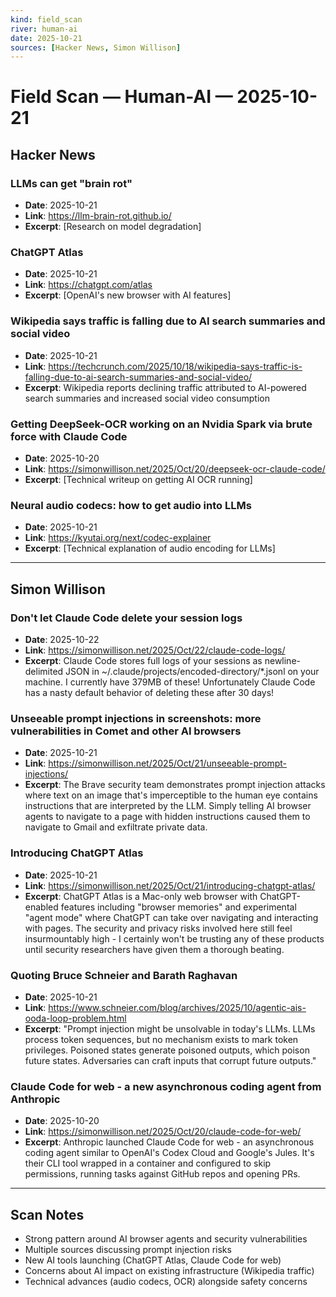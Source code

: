 ```yaml
---
kind: field_scan
river: human-ai
date: 2025-10-21
sources: [Hacker News, Simon Willison]
---
```


# Field Scan — Human-AI — 2025-10-21

## Hacker News

### LLMs can get "brain rot"
- **Date**: 2025-10-21
- **Link**: https://llm-brain-rot.github.io/
- **Excerpt**: [Research on model degradation]

### ChatGPT Atlas
- **Date**: 2025-10-21
- **Link**: https://chatgpt.com/atlas
- **Excerpt**: [OpenAI's new browser with AI features]

### Wikipedia says traffic is falling due to AI search summaries and social video
- **Date**: 2025-10-21
- **Link**: https://techcrunch.com/2025/10/18/wikipedia-says-traffic-is-falling-due-to-ai-search-summaries-and-social-video/
- **Excerpt**: Wikipedia reports declining traffic attributed to AI-powered search summaries and increased social video consumption

### Getting DeepSeek-OCR working on an Nvidia Spark via brute force with Claude Code
- **Date**: 2025-10-20
- **Link**: https://simonwillison.net/2025/Oct/20/deepseek-ocr-claude-code/
- **Excerpt**: [Technical writeup on getting AI OCR running]

### Neural audio codecs: how to get audio into LLMs
- **Date**: 2025-10-21
- **Link**: https://kyutai.org/next/codec-explainer
- **Excerpt**: [Technical explanation of audio encoding for LLMs]

---

## Simon Willison

### Don't let Claude Code delete your session logs
- **Date**: 2025-10-22
- **Link**: https://simonwillison.net/2025/Oct/22/claude-code-logs/
- **Excerpt**: Claude Code stores full logs of your sessions as newline-delimited JSON in ~/.claude/projects/encoded-directory/*.jsonl on your machine. I currently have 379MB of these! Unfortunately Claude Code has a nasty default behavior of deleting these after 30 days!

### Unseeable prompt injections in screenshots: more vulnerabilities in Comet and other AI browsers
- **Date**: 2025-10-21
- **Link**: https://simonwillison.net/2025/Oct/21/unseeable-prompt-injections/
- **Excerpt**: The Brave security team demonstrates prompt injection attacks where text on an image that's imperceptible to the human eye contains instructions that are interpreted by the LLM. Simply telling AI browser agents to navigate to a page with hidden instructions caused them to navigate to Gmail and exfiltrate private data.

### Introducing ChatGPT Atlas
- **Date**: 2025-10-21
- **Link**: https://simonwillison.net/2025/Oct/21/introducing-chatgpt-atlas/
- **Excerpt**: ChatGPT Atlas is a Mac-only web browser with ChatGPT-enabled features including "browser memories" and experimental "agent mode" where ChatGPT can take over navigating and interacting with pages. The security and privacy risks involved here still feel insurmountably high - I certainly won't be trusting any of these products until security researchers have given them a thorough beating.

### Quoting Bruce Schneier and Barath Raghavan
- **Date**: 2025-10-21
- **Link**: https://www.schneier.com/blog/archives/2025/10/agentic-ais-ooda-loop-problem.html
- **Excerpt**: "Prompt injection might be unsolvable in today's LLMs. LLMs process token sequences, but no mechanism exists to mark token privileges. Poisoned states generate poisoned outputs, which poison future states. Adversaries can craft inputs that corrupt future outputs."

### Claude Code for web - a new asynchronous coding agent from Anthropic
- **Date**: 2025-10-20
- **Link**: https://simonwillison.net/2025/Oct/20/claude-code-for-web/
- **Excerpt**: Anthropic launched Claude Code for web - an asynchronous coding agent similar to OpenAI's Codex Cloud and Google's Jules. It's their CLI tool wrapped in a container and configured to skip permissions, running tasks against GitHub repos and opening PRs.

---

## Scan Notes
- Strong pattern around AI browser agents and security vulnerabilities
- Multiple sources discussing prompt injection risks
- New AI tools launching (ChatGPT Atlas, Claude Code for web)
- Concerns about AI impact on existing infrastructure (Wikipedia traffic)
- Technical advances (audio codecs, OCR) alongside safety concerns
